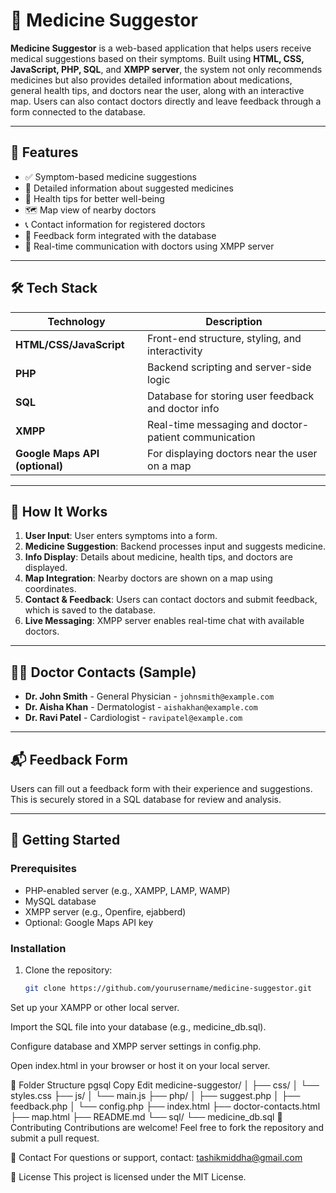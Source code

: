 # 💊 Medicine Suggestor

**Medicine Suggestor** is a web-based application that helps users receive medical suggestions based on their symptoms. Built using **HTML, CSS, JavaScript, PHP, SQL**, and **XMPP server**, the system not only recommends medicines but also provides detailed information about medications, general health tips, and doctors near the user, along with an interactive map. Users can also contact doctors directly and leave feedback through a form connected to the database.

---

## 🧠 Features

- ✅ Symptom-based medicine suggestions
- 💊 Detailed information about suggested medicines
- 🧘 Health tips for better well-being
- 🗺️ Map view of nearby doctors
- 📞 Contact information for registered doctors
- 📝 Feedback form integrated with the database
- 🔄 Real-time communication with doctors using XMPP server

---

## 🛠️ Tech Stack

| Technology | Description |
|------------|-------------|
| **HTML/CSS/JavaScript** | Front-end structure, styling, and interactivity |
| **PHP** | Backend scripting and server-side logic |
| **SQL** | Database for storing user feedback and doctor info |
| **XMPP** | Real-time messaging and doctor-patient communication |
| **Google Maps API (optional)** | For displaying doctors near the user on a map |

---

## 📌 How It Works

1. **User Input**: User enters symptoms into a form.
2. **Medicine Suggestion**: Backend processes input and suggests medicine.
3. **Info Display**: Details about medicine, health tips, and doctors are displayed.
4. **Map Integration**: Nearby doctors are shown on a map using coordinates.
5. **Contact & Feedback**: Users can contact doctors and submit feedback, which is saved to the database.
6. **Live Messaging**: XMPP server enables real-time chat with available doctors.

---

## 🧑‍⚕️ Doctor Contacts (Sample)

- **Dr. John Smith** - General Physician - `johnsmith@example.com`
- **Dr. Aisha Khan** - Dermatologist - `aishakhan@example.com`
- **Dr. Ravi Patel** - Cardiologist - `ravipatel@example.com`

---

## 📬 Feedback Form

Users can fill out a feedback form with their experience and suggestions. This is securely stored in a SQL database for review and analysis.

---

## 🚀 Getting Started

### Prerequisites

- PHP-enabled server (e.g., XAMPP, LAMP, WAMP)
- MySQL database
- XMPP server (e.g., Openfire, ejabberd)
- Optional: Google Maps API key

### Installation

1. Clone the repository:
   ```bash
   git clone https://github.com/yourusername/medicine-suggestor.git
Set up your XAMPP or other local server.

Import the SQL file into your database (e.g., medicine_db.sql).

Configure database and XMPP server settings in config.php.

Open index.html in your browser or host it on your local server.

📁 Folder Structure
pgsql
Copy
Edit
medicine-suggestor/
│
├── css/
│   └── styles.css
├── js/
│   └── main.js
├── php/
│   ├── suggest.php
│   ├── feedback.php
│   └── config.php
├── index.html
├── doctor-contacts.html
├── map.html
├── README.md
└── sql/
    └── medicine_db.sql
📣 Contributing
Contributions are welcome! Feel free to fork the repository and submit a pull request.

📧 Contact
For questions or support, contact: tashikmiddha@gmail.com

📝 License
This project is licensed under the MIT License.

